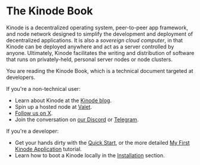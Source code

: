 # The Kinode Book

Kinode is a decentralized operating system, peer-to-peer app framework, and node network designed to simplify the development and deployment of decentralized applications.
It is also a _sovereign cloud computer_, in that Kinode can be deployed anywhere and act as a server controlled by anyone.
Ultimately, Kinode facilitates the writing and distribution of software that runs on privately-held, personal server nodes or node clusters.

You are reading the Kinode Book, which is a technical document targeted at developers.

If you're a non-technical user:

- Learn about Kinode at the [Kinode blog](https://kinode.org/blog).
- Spin up a hosted node at [Valet](https://valet.uncentered.systems).
- [Follow us on X](https://x.com/intent/follow?screen_name=Kinode).
- Join the conversation on [our Discord](https://discord.gg/mYDj74NkfP) or [Telegram](https://t.me/KinodeOS).

If you're a developer:

- Get your hands dirty with the [Quick Start](../getting_started/quick_start.md), or the more detailed [My First Kinode Application](../my_first_app/build_and_deploy_an_app.md) tutorial.
- Learn how to boot a Kinode locally in the [Installation](../getting_started/install.md) section.
